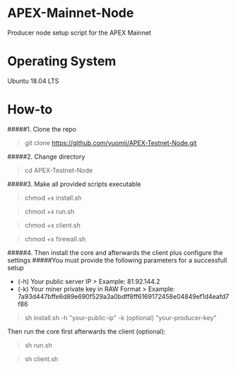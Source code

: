 # APEX-Mainnet-Node
Producer node setup script for the APEX Mainnet

# Operating System
Ubuntu 18.04 LTS

# How-to
#####1. Clone the repo

> git clone https://github.com/yuomii/APEX-Testnet-Node.git

#####2. Change directory

> cd APEX-Testnet-Node 

#####3. Make all provided scripts executable

> chmod +x install.sh

> chmod +x run.sh

> chmod +x client.sh

> chmod +x firewall.sh

#####4. Then install the core and afterwards the client plus configure the settings
#####You must provide the following parameters for a successfull setup
* (-h) Your public server IP > Example: 81.92.144.2
* (-k) Your miner private key in RAW Format > Example: 7a93d447bffe6d89e690f529a3a0bdff8ff6169172458e04849ef1d4eafd7f86

> sh install.sh -h "your-public-ip" -k (optional) "your-producer-key"

Then run the core first afterwards the client (optional):

> sh run.sh

> sh client.sh
